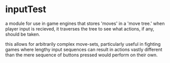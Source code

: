 # inputTest
a module for use in game engines that stores 'moves' in a 'move tree.' when player input is recieved, it traverses the tree to see what actions, if any, should be taken.

this allows for arbitrarily complex move-sets, particularly useful in fighting games where lengthy input sequences can result in actions vastly different than the mere sequence of buttons pressed would perform on their own.
